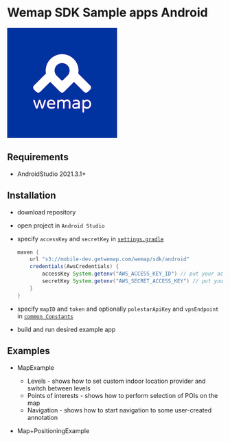 # Wemap SDK Sample apps Android

![Wemap](icon.png)

## Requirements

* AndroidStudio 2021.3.1+

## Installation

* download repository

* open project in `Android Studio`

* specify `accessKey` and `secretKey` in [`settings.gradle`](settings.gradle)

    ``` gradle
    maven {
        url "s3://mobile-dev.getwemap.com/wemap/sdk/android"
        credentials(AwsCredentials) {
            accessKey System.getenv("AWS_ACCESS_KEY_ID") // put your access key here or export it as an env variable
            secretKey System.getenv("AWS_SECRET_ACCESS_KEY") // put your secret key here or export it as an env variable
        }
    }
    ```

* specify `mapID` and `token` and optionally `polestarApiKey` and `vpsEndpoint` in [`common Constants`](./common/src/main/java/com/getwemap/example/common/Constants.kt)

* build and run desired example app

## Examples

* MapExample

  * Levels - shows how to set custom indoor location provider and switch between levels
  * Points of interests - shows how to perform selection of POIs on the map
  * Navigation - shows how to start navigation to some user-created annotation

* Map+PositioningExample
